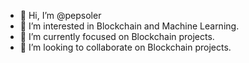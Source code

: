 - 👋 Hi, I’m @pepsoler
- 👀 I’m interested in Blockchain and Machine Learning.
- 🌱 I’m currently focused on Blockchain projects.
- 💞️ I’m looking to collaborate on Blockchain projects.

<!---
pepsoler/pepsoler is a ✨ special ✨ repository because its `README.md` (this file) appears on your GitHub profile.
You can click the Preview link to take a look at your changes.
--->
